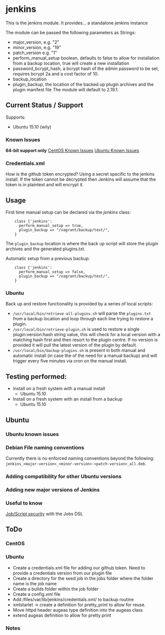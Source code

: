 # jenkins #

This is the jenkins module. It provides...
a standalone jenkins instance

The module can be passed the following parameters as Strings:
* major_version, e.g. "2"
* minor_version, e.g. "19"
* patch_version e.g. "1"
* perform_manual_setup boolean, defaults to false to allow for installation from a backup location, true will create a new installation
* password_bcrypt_hash, a bcrypt hash of the admin password to be set, requires bcrypt 2a and a cost factor of 10.
* backup_location
* plugin_backup, the location of the backed up plugin archives and the plugin manifest file
The module will default to 2.19.1.

## Current Status / Support
Supports:
* Ubuntu 15.10 (wily)

### Known Issues
**64-bit support only**
[CentOS Known Issues](#CentOS_known_issues)
[Ubuntu Known Issues](#Ubuntu_known_issues)

### Credentials.xml
How is the github token encrypted?
Using a secret specific to the jenkins install.
If the token cannot be decrypted then Jenkins will assume that the token is in plaintext and will encrypt it.
  
## Usage
First time manual setup can be declared via the *jenkins* class:
```
	class {'jenkins':
      perform_manual_setup => true,
      plugin_backup => "/vagrant/backup/test/",
    }
```
The `plugin_backup` location is where the back up script will store the plugin archives and the generated plugins.txt.

Automatic setup from a previous backup:
```
	class {'jenkins':
      perform_manual_setup => false,
      plugin_backup => "/vagrant/backup/test/",
    }
```

### Ubuntu
Back up and restore functionality is provided by a series of local scripts:
* `/usr/local/bin/retrieve-all-plugins.sh` will parse the `plugins.txt` from a backup location and loop through each line trying to restore a plugin.
* `/usr/local/bin/retrieve-plugin.sh` is used to restore a single plugin:version:hash string value, this will check for a local version with a matching hash first and then resort to the plugin centre. If no version is provided it will pull the latest version of the plugin by default.
* `/usr/local/bin/backup-plugins.sh` is present in both manual and automatic install (in case the of the need for a manual backup) and will trigger every five minutes via cron on the manual install.

## Testing performed:
* Install on a fresh system with a manual install
	* Ubuntu 15.10
* Install on a fresh system with an install from a backup
    * Ubuntu 15.10

## Ubuntu
### <a name="Ubuntu_known_issues">Ubuntu known issues</a>

### <a namme="Debian_file_naming_conventions">Debian File naming conventions</a>
Currently there is no enforced naming conventions beyond the following:
`jenkins_<major-version>_<minor-version>-<patch-version>_all.deb`.
### Adding compatibility for other Ubuntu versions
### Adding new major versions of Jenkins

### Useful to know
[Job/Script security](https://github.com/jenkinsci/job-dsl-plugin/wiki/Script-Security) with the Jobs DSL


## ToDo
### CentOS
### Ubuntu
* Create a credentials.xml file for adding our github token. Need to provide a credentials version from our plugin file
* Create a directory for the seed job in the jobs folder where the folder name is the job name
* Create a builds folder within the job folder
* Create a config.xml file
* Add /files/var/lib/jenkins/credentials.xml/ to backup routine
* xmlstarlet -> create a definition for pretty_print to allow for reuse.
* Move httpd header augeas type definition into the augeas class
* extend augeas definition to allow for pretty print

### Notes